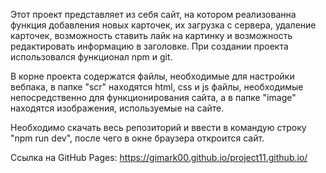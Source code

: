 
Этот проект представляет из себя сайт, на котором реализованна функция добавления новых карточек, их загрузка с сервера, удаление карточек, возможность ставить лайк на картинку и возможность редактировать информацию в заголовке. При создании проекта использовался функционал npm и git.

В корне проекта содержатся файлы, необходимые для настройки вебпака, в папке "scr" находятся html, css и js файлы, необходимые непосредственно для функционирования сайта, а в папке "image" находятся изображения, используемые на сайте.

Необходимо скачать весь репозиторий и ввести в командую строку "npm run dev", после чего в окне браузера откроится сайт.

Ссылка на GitHub Pages:
https://gimark00.github.io/project11.github.io/

